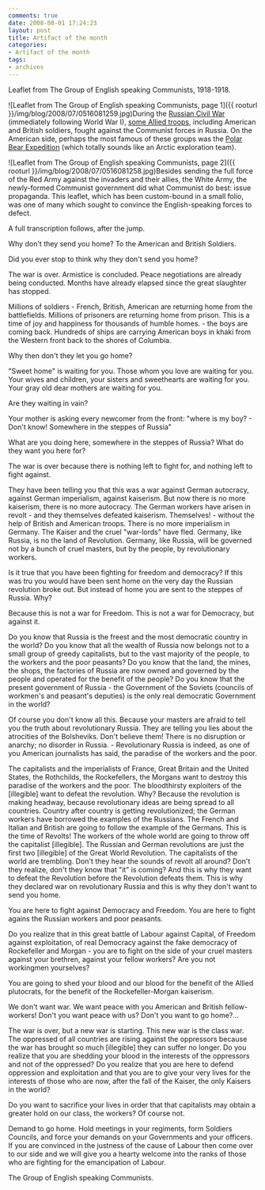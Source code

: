 ```yaml
---
comments: true
date: 2008-08-01 17:24:23
layout: post
title: Artifact of the month
categories:
- Artifact of the month
tags:
- archives
---
```


Leaflet from The Group of English speaking Communists, 1918-1918.

![Leaflet from The Group of English speaking Communists, page 1]({{ rooturl }}/img/blog/2008/07/0516081259.jpg)During the [Russian Civil War](http://en.wikipedia.org/wiki/Russian_Civil_War) (immediately following World War I), [some Allied troops](http://en.wikipedia.org/wiki/Allied_intervention_in_the_Russian_Civil_War), including American and British soldiers, fought against the Communist forces in Russia. On the American side, perhaps the most famous of these groups was the [Polar Bear Expedition](http://polarbears.si.umich.edu/) (which totally sounds like an Arctic exploration team).

![Leaflet from The Group of English speaking Communists, page 2]({{ rooturl }}/img/blog/2008/07/0516081258.jpg)Besides sending the full force of the Red Army against the invaders and their allies, the White Army, the newly-formed Communist government did what Communist do best: issue propaganda. This leaflet, which has been custom-bound in a small folio, was one of many which sought to convince the English-speaking forces to defect.

A full transcription follows, after the jump.<!-- more -->



Why don't they send you home?
To the American and British Soldiers.

Did you ever stop to think why they don't send you home?

The war is over. Armistice is concluded. Peace negotiations are already being conducted. Months have already elapsed since the great slaughter has stopped.

Millions of soldiers - French, British, American are returning home from the battlefields. Millions of prisoners are returning home from prison. This is a time of joy and happiness for thousands of humble homes. - the boys are coming back. Hundreds of ships are carrying American boys in khaki from the Western front back to the shores of Columbia.

Why then don't they let you go home?

"Sweet home" is waiting for you. Those whom you love are waiting for you. Your wives and children, your sisters and sweethearts are waiting for you. Your gray old dear mothers are waiting for you.

Are they waiting in vain?

Your mother is asking every newcomer from the front: "where is my boy? - Don't know! Somewhere in the steppes of Russia"

What are you doing here, somewhere in the steppes of Russia? What do they want you here for?

The war is over because there is nothing left to fight for, and nothing left to fight against.

They have been telling you that this was a war against German autocracy, against German imperialism, against kaiserism. But now there is no more kaiserism, there is no more autocracy. The German workers have arisen in revolt - and they themselves defeated kaiserism. Themselves! - without the help of British and American troops. There is no more imperialism in Germany. The Kaiser and the cruel "war-lords" have fled. Germany, like Russia, is no the land of Revolution. Germany, like Russia, will be governed not by a bunch of cruel masters, but by the people, by revolutionary workers.

Is it true that you have been fighting for freedom and democracy? If this was tru you would have been sent home on the very day the Russian revolution broke out. But instead of home you are sent to the steppes of Russia. Why?

Because this is not a war for Freedom. This is not a war for Democracy, but against it.

Do you know that Russia is the freest and the most democratic country in the world? Do you know that all the wealth of Russia now belongs not to a small group of greedy capitalists, but to the vast majority of the people, to the workers and the poor peasants? Do you know that the land, the mines, the shops, the factories of Russia are now owned and governed by the people and operated for the benefit of the people? Do you know that the present government of Russia - the Government of the Soviets (councils of workmen's and peasant's deputies) is the only real democratic Government in the world?

Of course you don't know all this. Because your masters are afraid to tell you the truth about revolutionary Russia. They are telling you lies about the atrocities of the Bolsheviks. Don't believe them! There is no disruption or anarchy; no disorder in Russia. - Revolutionary Russia is indeed, as one of you American journalists has said, the paradise of the workers and the poor.

The capitalists and the imperialists of France, Great Britain and the United States, the Rothchilds, the Rockefellers, the Morgans want to destroy this paradise of the workers and the poor. The bloodthirsty exploiters of the [illegible] want to defeat the revolution. Why? Because the revolution is making headway, because revolutionary ideas are being spread to all countries. Country after country is getting revolutionized; the German workers have borrowed the examples of the Russians. The French and Italian and British are going to follow the example of the Germans. This is the time of Revolts! The workers of the whole world are going to throw off the capitalist [illegible]. The Russian and German revolutions are just the first two [illegible] of the Great World Revolution. The capitalists of the world are trembling. Don't they hear the sounds of revolt all around? Don't they realize, don't they know that "it" is coming? And this is why they want to defeat the Revolution before the Revolution defeats them. This is why they declared war on revolutionary Russia and this is why they don't want to send you home.

You are here to fight against Democracy and Freedom. You are here to fight agains the Russian workers and poor peasants.

Do you realize that in this great battle of Labour against Capital, of Freedom against exploitation, of real Democracy against the fake democracy of Rockefeller and Morgan - you are to fight on the side of your cruel masters against your brethren, against your fellow workers? Are you not workingmen yourselves?

You are going to shed your blood and our blood for the benefit of the Allied plutocrats, for the benefit of the Rockefeller-Morgan kaiserism.

We don't want war. We want peace with you American and British fellow-workers! Don't you want peace with us? Don't you want to go home?...

The war is over, but a new war is starting. This new war is the class war. The oppressed of all countries are rising against the oppressors because the war has brought so much [illegible] they can suffer no longer. Do you realize that you are shedding your blood in the interests of the oppressors and not of the oppressed? Do you realize that you are here to defend oppression and exploitation and that you are to give your very lives for the interests of those who are now, after the fall of the Kaiser, the only Kaisers in the world?

Do you want to sacrifice your lives in order that that capitalists may obtain a greater hold on our class, the workers? Of course not.

Demand to go home. Hold meetings in your regiments, form Soldiers Councils, and force your demands on your Governments and your officers. If you are convinced in the justness of the cause of Labour then come over to our side and we will give you a hearty welcome into the ranks of those who are fighting for the emancipation of Labour.

The Group of English speaking Communists.

